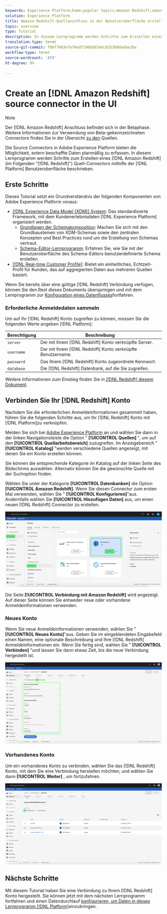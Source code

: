 ```yaml
---
keywords: Experience Platform;home;popular topics;Amazon Redshift;amazon redshift;Redshift;redshift
solution: Experience Platform
title: Amazon Redshift-Quellanschluss in der Benutzeroberfläche erstellen
topic: overview
type: Tutorial
description: In diesem Lernprogramm werden Schritte zum Erstellen eines Amazon Redshift-Quellconnectors (im Folgenden "Redshift") mithilfe der Plattform-Benutzeroberfläche beschrieben.
translation-type: tm+mt
source-git-commit: f86f7483e7e78edf106ddd34dc825389dadae26a
workflow-type: tm+mt
source-wordcount: '473'
ht-degree: 9%

---
```



# Create an [!DNL Amazon Redshift] source connector in the UI

>[!NOTE]
>
>Der [!DNL Amazon Redshift] Anschluss befindet sich in der Betaphase. Weitere Informationen zur Verwendung von Beta-gekennzeichneten Connectors finden Sie in der Übersicht [zu den](../../../../home.md#terms-and-conditions) Quellen.

Die Source Connectors in Adobe Experience Platform bieten die Möglichkeit, extern beschaffte Daten planmäßig zu erfassen. In diesem Lernprogramm werden Schritte zum Erstellen eines [!DNL Amazon Redshift] (im Folgenden &quot;[!DNL Redshift]&quot;) Quell-Connectors mithilfe der [!DNL Platform] Benutzeroberfläche beschrieben.

## Erste Schritte

Dieses Tutorial setzt ein Grundverständnis der folgenden Komponenten von Adobe Experience Platform voraus:

- [[!DNL Experience Data Model (XDM)] System](../../../../../xdm/home.md): Das standardisierte Framework, mit dem Kundenerlebnisdaten [!DNL Experience Platform] organisiert werden.
   - [Grundlagen der Schemakomposition](../../../../../xdm/schema/composition.md): Machen Sie sich mit den Grundbausteinen von XDM-Schemas sowie den zentralen Konzepten und Best Practices rund um die Erstellung von Schemas vertraut.
   - [Schema-Editor-Lernprogramm](../../../../../xdm/tutorials/create-schema-ui.md): Erfahren Sie, wie Sie mit der Benutzeroberfläche des Schema-Editors benutzerdefinierte Schema erstellen.
- [[!DNL Real-time Customer Profile]](../../../../../profile/home.md): Bietet ein einheitliches, Echtzeit-Profil für Kunden, das auf aggregierten Daten aus mehreren Quellen basiert.

Wenn Sie bereits über eine gültige [!DNL Redshift] Verbindung verfügen, können Sie den Rest dieses Dokuments überspringen und mit dem Lernprogramm zur [Konfiguration eines Datenflusses](../../dataflow/databases.md)fortfahren.

### Erforderliche Anmeldedaten sammeln

Um auf Ihr [!DNL Redshift] Konto zugreifen zu können, müssen Sie die folgenden Werte angeben [!DNL Platform]:

| **Berechtigung** | **Beschreibung** |
| -------------- | --------------- |
| `server` | Der mit Ihrem [!DNL Redshift] Konto verknüpfte Server. |
| `username` | Der mit Ihrem [!DNL Redshift] Konto verknüpfte Benutzername. |
| `password` | Das Ihrem [!DNL Redshift] Konto zugeordnete Kennwort. |
| `database` | Die [!DNL Redshift] Datenbank, auf die Sie zugreifen. |

Weitere Informationen zum Einstieg finden Sie in [ [!DNL Redshift] diesem Dokument](https://docs.aws.amazon.com/redshift/latest/gsg/getting-started.html).

## Verbinden Sie Ihr [!DNL Redshift] Konto

Nachdem Sie die erforderlichen Anmeldeinformationen gesammelt haben, führen Sie die folgenden Schritte aus, um Ihr [!DNL Redshift] Konto mit [!DNL Platform]zu verknüpfen.

Melden Sie sich bei [Adobe Experience Platform](https://platform.adobe.com) an und wählen Sie dann in der linken Navigationsleiste die Option &quot; **[!UICONTROL Quellen]** &quot;, um auf den **[!UICONTROL Quellarbeitsbereich]** zuzugreifen. Im Anzeigebereich &quot; **[!UICONTROL Katalog]** &quot;werden verschiedene Quellen angezeigt, mit denen Sie ein Konto erstellen können.

Sie können die entsprechende Kategorie im Katalog auf der linken Seite des Bildschirms auswählen. Alternativ können Sie die gewünschte Quelle mit der Suchoption finden.

Wählen Sie unter der Kategorie **[!UICONTROL Datenbanken]** die Option **[!UICONTROL Amazon Redshift]**. Wenn Sie diesen Connector zum ersten Mal verwenden, wählen Sie &quot; **[!UICONTROL Konfigurieren]**&quot;aus. Andernfalls wählen Sie **[!UICONTROL Hinzufügen Daten]** aus, um einen neuen [!DNL Redshift] Connector zu erstellen.

![](../../../../images/tutorials/create/redshift/catalog.png)

Die Seite **[!UICONTROL Verbindung mit Amazon Redshift]** wird angezeigt. Auf dieser Seite können Sie entweder neue oder vorhandene Anmeldeinformationen verwenden.

### Neues Konto

Wenn Sie neue Anmeldeinformationen verwenden, wählen Sie &quot; **[!UICONTROL Neues Konto]**&quot;aus. Geben Sie im eingeblendeten Eingabefeld einen Namen, eine optionale Beschreibung und Ihre [!DNL Redshift] Anmeldeinformationen ein. Wenn Sie fertig sind, wählen Sie &quot; **[!UICONTROL Verbinden]** &quot;und lassen Sie dann etwas Zeit, bis die neue Verbindung hergestellt ist.

![](../../../../images/tutorials/create/redshift/new.png)

### Vorhandenes Konto

Um ein vorhandenes Konto zu verbinden, wählen Sie das [!DNL Redshift] Konto, mit dem Sie eine Verbindung herstellen möchten, und wählen Sie dann **[!UICONTROL Weiter]** , um fortzufahren.

![](../../../../images/tutorials/create/redshift/existing.png)

## Nächste Schritte

Mit diesem Tutorial haben Sie eine Verbindung zu Ihrem [!DNL Redshift] Konto hergestellt. Sie können jetzt mit dem nächsten Lernprogramm fortfahren und einen Datendurchlauf [konfigurieren, um Daten in dieses Lernprogramm [!DNL Platform]](../../dataflow/databases.md)einzubringen.